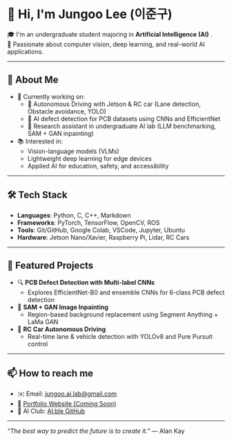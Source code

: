 # 👋 Hi, I'm Jungoo Lee (이준구)

🎓 I'm an undergraduate student majoring in **Artificial Intelligence (AI)** .  
🚀 Passionate about computer vision, deep learning, and real-world AI applications.

---

## 🌟 About Me

- 🔭 Currently working on:
  - 🚗 Autonomous Driving with Jetson & RC car (Lane detection, Obstacle avoidance, YOLO)
  - 📌 AI defect detection for PCB datasets using CNNs and EfficientNet
  - 🧠 Research assistant in undergraduate AI lab (LLM benchmarking, SAM + GAN inpainting)
- 📚 Interested in:
  - Vision-language models (VLMs)
  - Lightweight deep learning for edge devices
  - Applied AI for education, safety, and accessibility

---

## 🛠️ Tech Stack

- **Languages**: Python, C, C++, Markdown
- **Frameworks**: PyTorch, TensorFlow, OpenCV, ROS
- **Tools**: Git/GitHub, Google Colab, VSCode, Jupyter, Ubuntu
- **Hardware**: Jetson Nano/Xavier, Raspberry Pi, Lidar, RC Cars

---

## 📌 Featured Projects

- 🔍 **PCB Defect Detection with Multi-label CNNs**
  - Explores EfficientNet-B0 and ensemble CNNs for 6-class PCB defect detection
- 🧩 **SAM + GAN Image Inpainting**
  - Region-based background replacement using Segment Anything + LaMa GAN
- 🏁 **RC Car Autonomous Driving**
  - Real-time lane & vehicle detection with YOLOv8 and Pure Pursuit control

---

## 📫 How to reach me

- ✉️ Email: jungoo.ai.lab@gmail.com  
- 🔗 [Portfolio Website (Coming Soon)]()  
- 🧠 AI Club: [AI:ble GitHub](https://github.com/your-ai-club-link)

---

_“The best way to predict the future is to create it.”_ — Alan Kay
